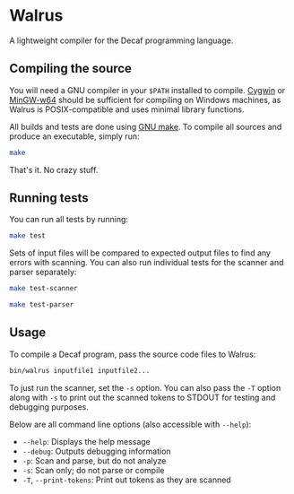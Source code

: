 # Walrus
A lightweight compiler for the Decaf programming language.

## Compiling the source
You will need a GNU compiler in your `$PATH` installed to compile. [Cygwin](http://cygwin.com) or [MinGW-w64](http://mingw-w64.sourceforge.net) should be sufficient for compiling on Windows machines, as Walrus is POSIX-compatible and uses minimal library functions.

All builds and tests are done using [GNU make](http://www.gnu.org/software/make/). To compile all sources and produce an executable, simply run:

```sh
make
```

That's it. No crazy stuff.

## Running tests
You can run all tests by running:

```sh
make test
```

Sets of input files will be compared to expected output files to find any errors with scanning. You can also run individual tests for the scanner and parser separately:

```sh
make test-scanner
```

```sh
make test-parser
```

## Usage
To compile a Decaf program, pass the source code files to Walrus:

```sh
bin/walrus inputfile1 inputfile2...
```

To just run the scanner, set the `-s` option. You can also pass the `-T` option along with `-s` to print out the scanned tokens to STDOUT for testing and debugging purposes.

Below are all command line options (also accessible with `--help`):

* `--help`: Displays the help message
* `--debug`: Outputs debugging information
* `-p`: Scan and parse, but do not analyze
* `-s`: Scan only; do not parse or compile
* `-T`, `--print-tokens`: Print out tokens as they are scanned
